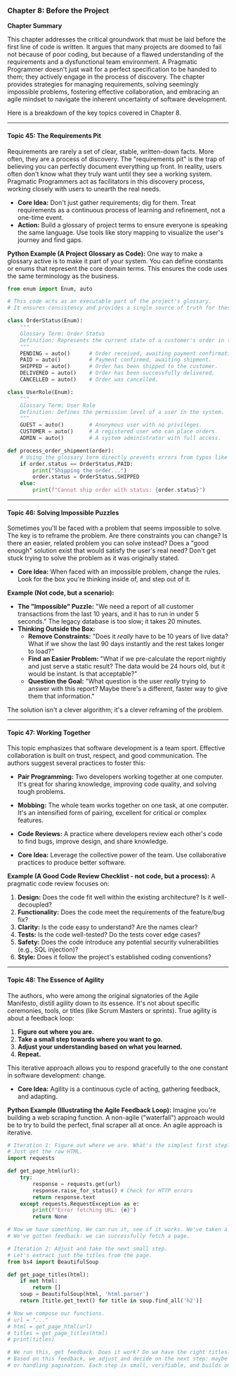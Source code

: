 ### **Chapter 8: Before the Project**

**Chapter Summary**

This chapter addresses the critical groundwork that must be laid before the first line of code is written. It argues that many projects are doomed to fail not because of poor coding, but because of a flawed understanding of the requirements and a dysfunctional team environment. A Pragmatic Programmer doesn't just wait for a perfect specification to be handed to them; they actively engage in the process of discovery. The chapter provides strategies for managing requirements, solving seemingly impossible problems, fostering effective collaboration, and embracing an agile mindset to navigate the inherent uncertainty of software development.

Here is a breakdown of the key topics covered in Chapter 8.

***

#### **Topic 45: The Requirements Pit**

Requirements are rarely a set of clear, stable, written-down facts. More often, they are a process of discovery. The "requirements pit" is the trap of believing you can perfectly document everything up front. In reality, users often don't know what they truly want until they see a working system. Pragmatic Programmers act as facilitators in this discovery process, working closely with users to unearth the real needs.

*   **Core Idea:** Don't just gather requirements; dig for them. Treat requirements as a continuous process of learning and refinement, not a one-time event.
*   **Action:** Build a glossary of project terms to ensure everyone is speaking the same language. Use tools like story mapping to visualize the user's journey and find gaps.

**Python Example (A Project Glossary as Code):**
One way to make a glossary active is to make it part of your system. You can define constants or enums that represent the core domain terms. This ensures the code uses the same terminology as the business.

```python
from enum import Enum, auto

# This code acts as an executable part of the project's glossary.
# It ensures consistency and provides a single source of truth for these terms.

class OrderStatus(Enum):
    """
    Glossary Term: Order Status
    Definition: Represents the current state of a customer's order in the fulfillment pipeline.
    """
    PENDING = auto()      # Order received, awaiting payment confirmation.
    PAID = auto()         # Payment confirmed, awaiting shipment.
    SHIPPED = auto()      # Order has been shipped to the customer.
    DELIVERED = auto()    # Order has been successfully delivered.
    CANCELLED = auto()    # Order was cancelled.

class UserRole(Enum):
    """
    Glossary Term: User Role
    Definition: Defines the permission level of a user in the system.
    """
    GUEST = auto()        # Anonymous user with no privileges.
    CUSTOMER = auto()     # A registered user who can place orders.
    ADMIN = auto()        # A system administrator with full access.

def process_order_shipment(order):
    # Using the glossary term directly prevents errors from typos like "shpped"
    if order.status == OrderStatus.PAID:
        print("Shipping the order...")
        order.status = OrderStatus.SHIPPED
    else:
        print(f"Cannot ship order with status: {order.status}")
```

***

#### **Topic 46: Solving Impossible Puzzles**

Sometimes you'll be faced with a problem that seems impossible to solve. The key is to reframe the problem. Are there constraints you can change? Is there an easier, related problem you can solve instead? Does a "good enough" solution exist that would satisfy the user's real need? Don't get stuck trying to solve the problem as it was originally stated.

*   **Core Idea:** When faced with an impossible problem, change the rules. Look for the box you're thinking inside of, and step out of it.

**Example (Not code, but a scenario):**
*   **The "Impossible" Puzzle:** "We need a report of all customer transactions from the last 10 years, and it has to run in under 5 seconds." The legacy database is too slow; it takes 20 minutes.
*   **Thinking Outside the Box:**
    *   **Remove Constraints:** "Does it *really* have to be 10 years of live data? What if we show the last 90 days instantly and the rest takes longer to load?"
    *   **Find an Easier Problem:** "What if we pre-calculate the report nightly and just serve a static result? The data would be 24 hours old, but it would be instant. Is that acceptable?"
    *   **Question the Goal:** "What question is the user *really* trying to answer with this report? Maybe there's a different, faster way to give them that information."

The solution isn't a clever algorithm; it's a clever reframing of the problem.

***

#### **Topic 47: Working Together**

This topic emphasizes that software development is a team sport. Effective collaboration is built on trust, respect, and good communication. The authors suggest several practices to foster this:

*   **Pair Programming:** Two developers working together at one computer. It's great for sharing knowledge, improving code quality, and solving tough problems.
*   **Mobbing:** The whole team works together on one task, at one computer. It's an intensified form of pairing, excellent for critical or complex features.
*   **Code Reviews:** A practice where developers review each other's code to find bugs, improve design, and share knowledge.

*   **Core Idea:** Leverage the collective power of the team. Use collaborative practices to produce better software.

**Example (A Good Code Review Checklist - not code, but a process):**
A pragmatic code review focuses on:
1.  **Design:** Does the code fit well within the existing architecture? Is it well-decoupled?
2.  **Functionality:** Does the code meet the requirements of the feature/bug fix?
3.  **Clarity:** Is the code easy to understand? Are the names clear?
4.  **Tests:** Is the code well-tested? Do the tests cover edge cases?
5.  **Safety:** Does the code introduce any potential security vulnerabilities (e.g., SQL injection)?
6.  **Style:** Does it follow the project's established coding conventions?

***

#### **Topic 48: The Essence of Agility**

The authors, who were among the original signatories of the Agile Manifesto, distill agility down to its essence. It's not about specific ceremonies, tools, or titles (like Scrum Masters or sprints). True agility is about a feedback loop:

1.  **Figure out where you are.**
2.  **Take a small step towards where you want to go.**
3.  **Adjust your understanding based on what you learned.**
4.  **Repeat.**

This iterative approach allows you to respond gracefully to the one constant in software development: change.

*   **Core Idea:** Agility is a continuous cycle of acting, gathering feedback, and adapting.

**Python Example (Illustrating the Agile Feedback Loop):**
Imagine you're building a web scraping function. A non-agile ("waterfall") approach would be to try to build the perfect, final scraper all at once. An agile approach is iterative.

```python
# Iteration 1: Figure out where we are. What's the simplest first step?
# Just get the raw HTML.
import requests

def get_page_html(url):
    try:
        response = requests.get(url)
        response.raise_for_status() # Check for HTTP errors
        return response.text
    except requests.RequestException as e:
        print(f"Error fetching URL: {e}")
        return None

# Now we have something. We can run it, see if it works. We've taken a small step.
# We've gotten feedback: we can successfully fetch a page.

# Iteration 2: Adjust and take the next small step.
# Let's extract just the titles from the page.
from bs4 import BeautifulSoup

def get_page_titles(html):
    if not html:
        return []
    soup = BeautifulSoup(html, 'html.parser')
    return [title.get_text() for title in soup.find_all('h2')]

# Now we compose our functions.
# url = "..."
# html = get_page_html(url)
# titles = get_page_titles(html)
# print(titles)

# We run this, get feedback. Does it work? Do we have the right titles?
# Based on this feedback, we adjust and decide on the next step: maybe extracting links,
# or handling pagination. Each step is small, verifiable, and builds on the last.
```

